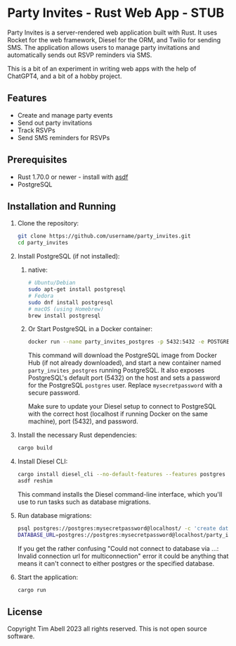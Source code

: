 # Party Invites - Rust Web App - STUB

Party Invites is a server-rendered web application built with Rust. It uses Rocket for the web framework, Diesel for the ORM, and Twilio for sending SMS. The application allows users to manage party invitations and automatically sends out RSVP reminders via SMS.

This is a bit of an experiment in writing web apps with the help of ChatGPT4, and a bit of a hobby project.

## Features

- Create and manage party events
- Send out party invitations
- Track RSVPs
- Send SMS reminders for RSVPs

## Prerequisites

- Rust 1.70.0 or newer - install with [asdf](https://asdf-vm.com/)
- PostgreSQL

## Installation and Running

1. Clone the repository:

    ```bash
    git clone https://github.com/username/party_invites.git
    cd party_invites
    ```

1. Install PostgreSQL (if not installed):

    1. native:

        ```bash
        # Ubuntu/Debian
        sudo apt-get install postgresql
        # Fedora
        sudo dnf install postgresql
        # macOS (using Homebrew)
        brew install postgresql
        ```

    2. Or Start PostgreSQL in a Docker container:

        ```bash
        docker run --name party_invites_postgres -p 5432:5432 -e POSTGRES_PASSWORD=mysecretpassword -d postgres
        ```

        This command will download the PostgreSQL image from Docker Hub (if not already downloaded), and start a new container named `party_invites_postgres` running PostgreSQL. It also exposes PostgreSQL's default port (5432) on the host and sets a password for the PostgreSQL `postgres` user. Replace `mysecretpassword` with a secure password.

        Make sure to update your Diesel setup to connect to PostgreSQL with the correct host (localhost if running Docker on the same machine), port (5432), and password.

1. Install the necessary Rust dependencies:

    ```bash
    cargo build
    ```

4. Install Diesel CLI:

    ```bash
    cargo install diesel_cli --no-default-features --features postgres
    asdf reshim
    ```

    This command installs the Diesel command-line interface, which you'll use to run tasks such as database migrations.

1. Run database migrations:

    ```bash
    psql postgres://postgres:mysecretpassword@localhost/ -c 'create database party_invites;'
    DATABASE_URL=postgres://postgres:mysecretpassword@localhost/party_invites diesel migration run
    ```

    If you get the rather confusing "Could not connect to database via ...: Invalid connection url for multiconnection" error it could be anything that means it can't connect to either postgres or the specified database.

1. Start the application:

    ```bash
    cargo run
    ```

## License

Copyright Tim Abell 2023 all rights reserved. This is not open source software.
